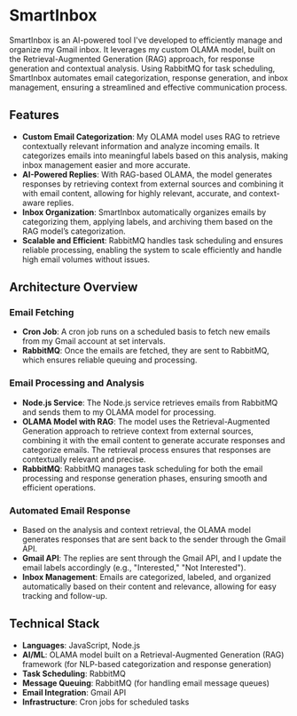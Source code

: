 # SmartInbox

SmartInbox is an AI-powered tool I've developed to efficiently manage and organize my Gmail inbox. It leverages my custom OLAMA model, built on the Retrieval-Augmented Generation (RAG) approach, for response generation and contextual analysis. Using RabbitMQ for task scheduling, SmartInbox automates email categorization, response generation, and inbox management, ensuring a streamlined and effective communication process.

## Features

- **Custom Email Categorization**: My OLAMA model uses RAG to retrieve contextually relevant information and analyze incoming emails. It categorizes emails into meaningful labels based on this analysis, making inbox management easier and more accurate.
- **AI-Powered Replies**: With RAG-based OLAMA, the model generates responses by retrieving context from external sources and combining it with email content, allowing for highly relevant, accurate, and context-aware replies.
- **Inbox Organization**: SmartInbox automatically organizes emails by categorizing them, applying labels, and archiving them based on the RAG model’s categorization.
- **Scalable and Efficient**: RabbitMQ handles task scheduling and ensures reliable processing, enabling the system to scale efficiently and handle high email volumes without issues.

## Architecture Overview

### Email Fetching

- **Cron Job**: A cron job runs on a scheduled basis to fetch new emails from my Gmail account at set intervals.
- **RabbitMQ**: Once the emails are fetched, they are sent to RabbitMQ, which ensures reliable queuing and processing.

### Email Processing and Analysis

- **Node.js Service**: The Node.js service retrieves emails from RabbitMQ and sends them to my OLAMA model for processing.
- **OLAMA Model with RAG**: The model uses the Retrieval-Augmented Generation approach to retrieve context from external sources, combining it with the email content to generate accurate responses and categorize emails. The retrieval process ensures that responses are contextually relevant and precise.
- **RabbitMQ**: RabbitMQ manages task scheduling for both the email processing and response generation phases, ensuring smooth and efficient operations.

### Automated Email Response

- Based on the analysis and context retrieval, the OLAMA model generates responses that are sent back to the sender through the Gmail API.
- **Gmail API**: The replies are sent through the Gmail API, and I update the email labels accordingly (e.g., "Interested," "Not Interested").
- **Inbox Management**: Emails are categorized, labeled, and organized automatically based on their content and relevance, allowing for easy tracking and follow-up.

## Technical Stack

- **Languages**: JavaScript, Node.js
- **AI/ML**: OLAMA model built on a Retrieval-Augmented Generation (RAG) framework (for NLP-based categorization and response generation)
- **Task Scheduling**: RabbitMQ
- **Message Queuing**: RabbitMQ (for handling email message queues)
- **Email Integration**: Gmail API
- **Infrastructure**: Cron jobs for scheduled tasks
